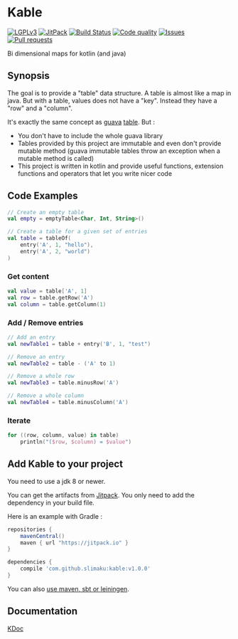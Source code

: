 # Kable
[![LGPLv3](https://img.shields.io/badge/license-LGPLv3-blue.svg)](https://raw.githubusercontent.com/slimaku/kable/master/LICENSE)
[![JitPack](https://jitpack.io/v/slimaku/kable.svg)](https://jitpack.io/#slimaku/kable)
[![Build Status](https://travis-ci.org/slimaku/kable.svg?branch=master)](https://travis-ci.org/slimaku/kable)
[![Code quality](https://codebeat.co/badges/5c6f587d-8348-42c0-9bb0-7067e548841b)](https://codebeat.co/projects/github-com-slimaku-kable)
[![Issues](https://img.shields.io/github/issues/slimaku/kable.svg)](https://github.com/slimaku/kable/issues)
[![Pull requests](https://img.shields.io/github/issues-pr/slimaku/kable.svg)](https://github.com/slimaku/kable/pulls)

Bi dimensional maps for kotlin (and java)

## Synopsis
The goal is to provide a "table" data structure. A table is almost like a map in java. But with a table, values does not have a "key". Instead they have a "row" and a "column".

It's exactly the same concept as [guava](https://github.com/google/guava) [table](https://github.com/google/guava/wiki/NewCollectionTypesExplained#table). But :

* You don't have to include the whole guava library
* Tables provided by this project are immutable and even don't provide mutable method (guava immutable tables throw an exception when a mutable method is called)
* This project is written in kotlin and provide useful functions, extension functions and operators that let you write nicer code

## Code Examples
```kotlin
// Create an empty table
val empty = emptyTable<Char, Int, String>()

// Create a table for a given set of entries
val table = tableOf(
    entry('A', 1, "hello"),
    entry('A', 2, "world")
)
```

### Get content
```kotlin
val value = table['A', 1]
val row = table.getRow('A')
val column = table.getColumn(1)
```

### Add / Remove entries
```kotlin
// Add an entry
val newTable1 = table + entry('B', 1, "test")

// Remove an entry
val newTable2 = table - ('A' to 1)

// Remove a whole row
val newTable3 = table.minusRow('A')

// Remove a whole column
val newTable4 = table.minusColumn('A')
```

### Iterate
```kotlin
for ((row, column, value) in table)
    println("($row, $column) = $value")
```

## Add Kable to your project
You need to use a jdk 8 or newer.

You can get the artifacts from [Jitpack](https://jitpack.io/#slimaku/kable). You only need to add the dependency in your build file.

Here is an example with Gradle :

```gradle
repositories {
    mavenCentral()
    maven { url "https://jitpack.io" }
}

dependencies {
    compile 'com.github.slimaku:kable:v1.0.0'
}
```

You can also [use maven, sbt or leiningen](https://jitpack.io/#slimaku/kable).

## Documentation
[KDoc](https://slimaku.github.io/kable/doc/1.0/kable/kable/index.html)
